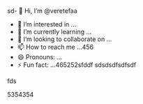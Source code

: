 sd- 👋 Hi, I’m @veretefaa
- 👀 I’m interested in ...
- 🌱 I’m currently learning ...
- 💞️ I’m looking to collaborate on ...
- 📫 How to reach me ...456
- 😄 Pronouns: ...
- ⚡ Fun fact: ...465252sfddf
sdsdsdfsdfsdf
<!---dfdfgdfsd66
veretefaa/veretefaa is a ✨ special ✨ repository because its `README.md` (t456his file) appears on your GitHub profile.
You can click the Preview link to take a look at your changes.
--->fds
5354354
